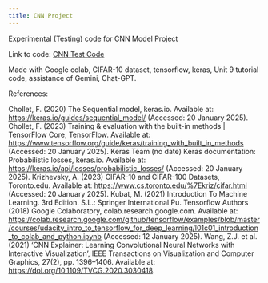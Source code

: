 ```yaml
---
title: CNN Project
---
```

Experimental (Testing) code for CNN Model Project

Link to code: [CNN Test Code](https://github.com/inthekhards/inthekhards.github.io/blob/main/docs/CNNORTest.ipynb)

Made with Google colab, CIFAR-10 dataset, tensorflow, keras, Unit 9 tutorial code, assistance of Gemini, Chat-GPT.

References:

Chollet, F. (2020) The Sequential model, keras.io. Available at: https://keras.io/guides/sequential_model/ (Accessed: 20 January 2025).
Chollet, F. (2023) Training & evaluation with the built-in methods | TensorFlow Core, TensorFlow. Available at: https://www.tensorflow.org/guide/keras/training_with_built_in_methods (Accessed: 20 January 2025).
Keras Team (no date) Keras documentation: Probabilistic losses, keras.io. Available at: https://keras.io/api/losses/probabilistic_losses/ (Accessed: 20 January 2025).
Krizhevsky, A. (2023) CIFAR-10 and CIFAR-100 Datasets, Toronto.edu. Available at: https://www.cs.toronto.edu/%7Ekriz/cifar.html (Accessed: 20 January 2025).
Kubat, M. (2021) Introduction To Machine Learning. 3rd Edition. S.L.: Springer International Pu.
Tensorflow Authors (2018) Google Colaboratory, colab.research.google.com. Available at: https://colab.research.google.com/github/tensorflow/examples/blob/master/courses/udacity_intro_to_tensorflow_for_deep_learning/l01c01_introduction_to_colab_and_python.ipynb (Accessed: 12 January 2025).
Wang, Z.J. et al. (2021) ‘CNN Explainer: Learning Convolutional Neural Networks with Interactive Visualization’, IEEE Transactions on Visualization and Computer Graphics, 27(2), pp. 1396–1406. Available at: https://doi.org/10.1109/TVCG.2020.3030418.
